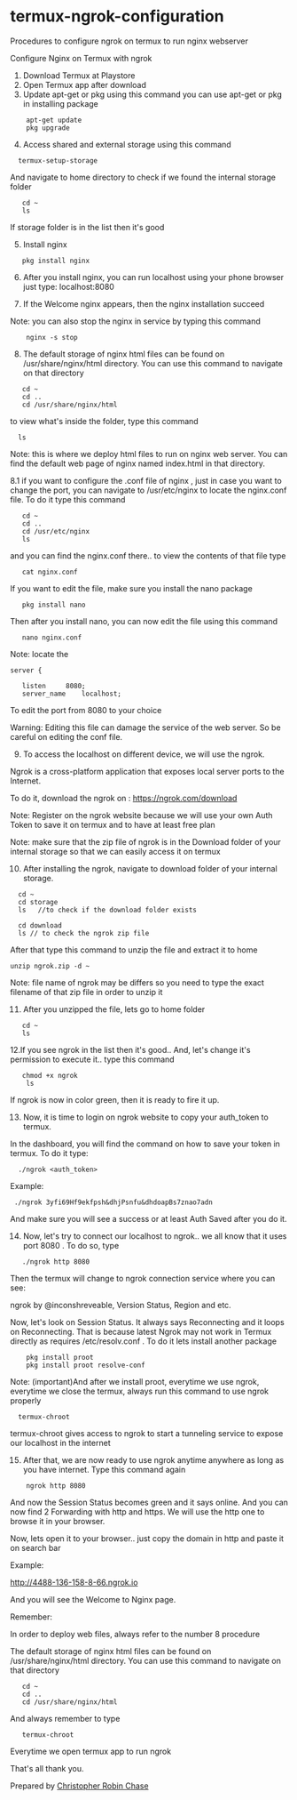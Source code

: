 # termux-ngrok-configuration
Procedures to configure ngrok on termux to run nginx webserver

Configure Nginx on Termux with ngrok

1. Download Termux at Playstore
2. Open Termux app after download
3. Update apt-get or pkg using this command  you can use apt-get or pkg in installing package
  
```console  
    apt-get update
    pkg upgrade
```

4. Access shared and external storage using this command

```console
  termux-setup-storage
```

 And navigate to home directory to check if we found the internal storage folder

```console
   cd ~
   ls
```

If storage folder is in the list then it's good

5. Install nginx 

```console
   pkg install nginx
```

6. After you install nginx, you can run localhost using your phone browser just type: localhost:8080


7. If the Welcome nginx appears, then the nginx installation succeed

Note: you can also stop the nginx in service by typing this command

```console
    nginx -s stop
```

8. The default storage of nginx html files can be found on /usr/share/nginx/html directory. You can use this command to navigate on that directory

```console
   cd ~
   cd ..
   cd /usr/share/nginx/html
```

to view what's inside the folder, type this command

```console
  ls
```

Note: this is where we deploy html files to run on nginx web server. You can find the default web page of nginx named index.html in that directory.

8.1 if you want to configure the .conf file of nginx , just in case you want to change the port, you can navigate to /usr/etc/nginx to locate the nginx.conf file. To do it type this command

```console
   cd ~
   cd ..
   cd /usr/etc/nginx
   ls
```

and you can find the nginx.conf there.. to view the contents of that file type

```console
   cat nginx.conf
```

If you want to edit the file, make sure you install the nano package

```console
   pkg install nano
```

Then after you install nano, you can now edit the file using this command

```console
   nano nginx.conf
```

Note: locate the 

```console
server {
   
   listen     8080;
   server_name    localhost;
```

To edit the port from 8080 to your choice

Warning: Editing this file can damage the service of the web server. So be careful on  editing the conf file.


9. To access the localhost on different device, we will use the ngrok.

Ngrok is a cross-platform application that exposes local server ports to the Internet. 

To do it, download the ngrok on : https://ngrok.com/download

Note: Register on the ngrok website because we will use your own Auth Token to save it on termux and to have at least free plan

Note: make sure that the zip file of ngrok is in the Download folder of your internal storage so that we can easily access it on termux
  

10. After installing the ngrok, navigate to download folder of your internal storage.

```console
  cd ~
  cd storage
  ls   //to check if the download folder exists

  cd download
  ls // to check the ngrok zip file
```

After that type this command to unzip the file and extract it to home 

```console
unzip ngrok.zip -d ~
```

Note: file name of ngrok may be differs so you need to type the exact filename of that zip file in order to unzip it

11. After you unzipped the file, lets go to home folder

```console
   cd ~ 
   ls
```

12.If you see ngrok in the list then it's good..
And, let's change it's permission to execute it.. type this command 

```console
   chmod +x ngrok
    ls
```

If ngrok is now in color green, then it is ready to fire it up.


13. Now, it is time to login on ngrok website to copy your auth_token to termux.

In the dashboard, you will find the command on how to save your token in termux. To do it type:

```console
  ./ngrok <auth_token>
```

Example: 

```console
 ./ngrok 3yfi69Hf9ekfpsh&dhjPsnfu&dhdoapBs7znao7adn
```

And make sure you will see a success or at least Auth Saved after you do it.

14. Now, let's try to connect our localhost to ngrok.. we all know that it uses port  8080 . To do so, type 

```console
   ./ngrok http 8080
```

Then the termux will change to ngrok connection service where you can see: 

ngrok by @inconshreveable, Version Status, Region and etc.

Now, let's look on Session Status. It always  says Reconnecting and it loops on Reconnecting. That is because latest Ngrok may not work in Termux directly as requires /etc/resolv.conf . To do it lets install another package

```console
    pkg install proot
    pkg install proot resolve-conf
```

Note: (important)And after we install proot, everytime we use ngrok, everytime we close the termux, always run this command to use ngrok properly

```console
  termux-chroot
```

termux-chroot gives access to ngrok to start a tunneling service to expose our localhost in the internet


15. After that, we are now ready to use ngrok anytime anywhere as long as you have internet. Type this command again 

```console
    ngrok http 8080
```

And now the Session Status becomes green and it says online. And you can now find 2 Forwarding with http and https. We will use the http one to browse it in your browser.


 Now, lets open it to your browser.. just copy the domain in http and paste it on search bar

Example:

 http://4488-136-158-8-66.ngrok.io

And you will see the Welcome to Nginx page.

Remember:

 In order to deploy web files, always refer to the number 8 procedure

 The default storage of nginx html files can be found on /usr/share/nginx/html directory. You can use this command to navigate on that directory

```console
   cd ~
   cd ..
   cd /usr/share/nginx/html
```

And always remember to type

```console
   termux-chroot
```
Everytime we open termux app to run ngrok


That's all thank you.


Prepared by [Christopher Robin Chase](https://github.com/chrischase011)
